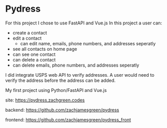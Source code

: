 # Pydress

For this project I chose to use FastAPI and Vue.js
In this project a user can:
  - create a contact
  - edit a contact
    - can edit name, emails, phone numbers, and addresses seperatly
  - see all contacts on home page
  - can see one contact
  - can delete a contact
  - can delete emails, phone numbers, and addresses seperatly

I did integrate USPS web API to verify addresses. A user would need to verify the address before the address can be added.

My first project using Python/FastAPI and Vue.js

site: https://pydress.zachgreen.codes

backend: https://github.com/zachjamesgreen/pydress

frontend: https://github.com/zachjamesgreen/pydress_front
